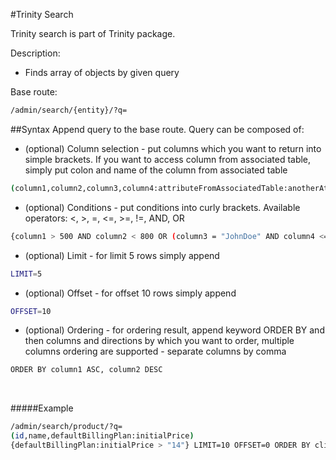 #Trinity Search

Trinity search is part of Trinity package.

Description:

* Finds array of objects by given query

Base route:

```sh
/admin/search/{entity}/?q=
```

##Syntax
Append query to the base route. Query can be composed of:

* (optional) Column selection - put columns which you want to return into simple brackets. If you want to access column from associated table, simply put colon and name of the column from associated table
```sh
(column1,column2,column3,column4:attributeFromAssociatedTable:anotherAttribute)
```
* (optional) Conditions - put conditions into curly brackets. Available operators: <, >, =, <=, >=, !=, AND, OR
```sh
{column1 > 500 AND column2 < 800 OR (column3 = "JohnDoe" AND column4 <= 20)}
```
* (optional) Limit - for limit 5 rows simply append
```sh
LIMIT=5
```
* (optional) Offset - for offset 10 rows simply append
```sh
OFFSET=10
```
* (optional) Ordering - for ordering result, append keyword ORDER BY and then columns and directions by which you want to order, multiple columns ordering are supported - separate columns by comma
```sh
ORDER BY column1 ASC, column2 DESC
```

<br />

#####Example
```sh
/admin/search/product/?q=
(id,name,defaultBillingPlan:initialPrice)
{defaultBillingPlan:initialPrice > "14"} LIMIT=10 OFFSET=0 ORDER BY clients:name ASC, defaultBillingPlan:initialPrice DESC
```
